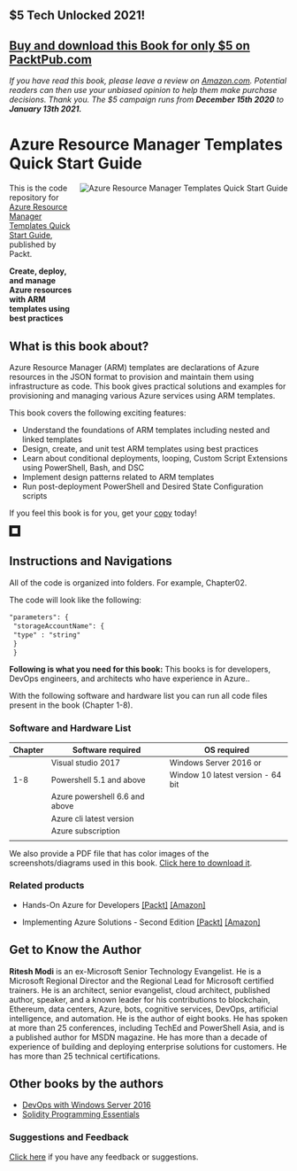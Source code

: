 ## $5 Tech Unlocked 2021!
[Buy and download this Book for only $5 on PacktPub.com](https://www.packtpub.com/product/azure-resource-manager-templates-quick-start-guide/9781789803235)
-----
*If you have read this book, please leave a review on [Amazon.com](https://www.amazon.com/gp/product/1789803233).     Potential readers can then use your unbiased opinion to help them make purchase decisions. Thank you. The $5 campaign         runs from __December 15th 2020__ to __January 13th 2021.__*


# Azure Resource Manager Templates Quick Start Guide

<a href="https://www.packtpub.com/virtualization-and-cloud/azure-resource-manager-templates-quick-start-guide?utm_source=github&utm_medium=repository&utm_campaign=9781789803235"><img src="https://d255esdrn735hr.cloudfront.net/sites/default/files/cover_32.png" alt="Azure Resource Manager Templates Quick Start Guide" height="256px" align="right"></a>

This is the code repository for [Azure Resource Manager Templates Quick Start Guide](https://www.packtpub.com/virtualization-and-cloud/azure-resource-manager-templates-quick-start-guide?utm_source=github&utm_medium=repository&utm_campaign=9781789803235), published by Packt.

**Create, deploy, and manage Azure resources with ARM templates using best practices**

## What is this book about?
Azure Resource Manager (ARM) templates are declarations of Azure resources in the JSON format to provision and maintain them using infrastructure as code. This book gives practical solutions and examples for provisioning and managing various Azure services using ARM templates.

This book covers the following exciting features:
* Understand the foundations of ARM templates including nested and linked templates
* Design, create, and unit test ARM templates using best practices
* Learn about conditional deployments, looping, Custom Script Extensions using PowerShell, Bash, and DSC
* Implement design patterns related to ARM templates
* Run post-deployment PowerShell and Desired State Configuration scripts

If you feel this book is for you, get your [copy](https://www.amazon.com/dp/1789803233) today!

<a href="https://www.packtpub.com/?utm_source=github&utm_medium=banner&utm_campaign=GitHubBanner"><img src="https://raw.githubusercontent.com/PacktPublishing/GitHub/master/GitHub.png" 
alt="https://www.packtpub.com/" border="5" /></a>


## Instructions and Navigations
All of the code is organized into folders. For example, Chapter02.

The code will look like the following:
```
"parameters": {
 "storageAccountName": {
 "type" : "string"
 }
 }
```

**Following is what you need for this book:**
This books is for developers, DevOps engineers, and architects who have experience in Azure..

With the following software and hardware list you can run all code files present in the book (Chapter 1-8).

### Software and Hardware List

| Chapter  | Software required                   | OS required                        |
| -------- | ------------------------------------| -----------------------------------|
|          | Visual studio 2017                  | Windows Server 2016 or             |
|   1-8    | Powershell 5.1 and above            | Window 10 latest version - 64 bit  | 
|          | Azure powershell 6.6 and above      |                                    |
|          | Azure cli latest version            |                                    |
|          | Azure subscription                  |                                    |
|          |                                     |                                    |
                                                                             


We also provide a PDF file that has color images of the screenshots/diagrams used in this book. [Click here to download it](https://www.packtpub.com/sites/default/files/downloads/9781789803235_ColorImages.pdf).


### Related products <Other books you may enjoy>
* Hands-On Azure for Developers [[Packt]](https://www.packtpub.com/virtualization-and-cloud/hands-azure-developers?utm_source=github&utm_medium=repository&utm_campaign=9781789340624) [[Amazon]](https://www.amazon.com/dp/1789340624)

* Implementing Azure Solutions - Second Edition [[Packt]](https://www.packtpub.com/virtualization-and-cloud/implementing-azure-solutions-second-edition?utm_source=github&utm_medium=repository&utm_campaign=9781789343045) [[Amazon]](https://www.amazon.com/dp/1789343046)

## Get to Know the Author
**Ritesh Modi** is an ex-Microsoft Senior Technology Evangelist. He is a Microsoft Regional Director and the Regional Lead for Microsoft certified trainers.
He is an architect, senior evangelist, cloud architect, published author, speaker, and a known leader for his contributions to blockchain, Ethereum, data centers, Azure, bots, cognitive services, DevOps, artificial intelligence, and automation. He is the author of eight books.
He has spoken at more than 25 conferences, including TechEd and PowerShell Asia, and is a published author for MSDN magazine. He has more than a decade of experience of building and deploying enterprise solutions for customers. He has more than 25 technical certifications.



## Other books by the authors
* [DevOps with Windows Server 2016](https://www.packtpub.com/networking-and-servers/devops-windows-server-2016?utm_source=github&utm_medium=repository&utm_campaign=9781786468550)
* [Solidity Programming Essentials](https://www.packtpub.com/application-development/solidity-programming-essentials?utm_source=github&utm_medium=repository&utm_campaign=9781788831383)

### Suggestions and Feedback
[Click here](https://docs.google.com/forms/d/e/1FAIpQLSdy7dATC6QmEL81FIUuymZ0Wy9vH1jHkvpY57OiMeKGqib_Ow/viewform) if you have any feedback or suggestions.
